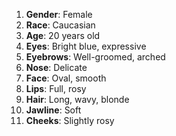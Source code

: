 1. **Gender**: Female  
2. **Race**: Caucasian  
3. **Age**: 20 years old  
4. **Eyes**: Bright blue, expressive  
5. **Eyebrows**: Well-groomed, arched  
6. **Nose**: Delicate  
7. **Face**: Oval, smooth  
8. **Lips**: Full, rosy  
9. **Hair**: Long, wavy, blonde  
10. **Jawline**: Soft  
11. **Cheeks**: Slightly rosy  
